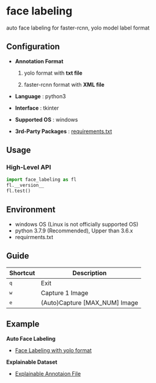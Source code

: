 # face labeling

auto face labeling for faster-rcnn, yolo model label format

## Configuration

- **Annotation Format**
  1) yolo format with **txt file**

  2) faster-rcnn format with **XML file**

- **Language** : python3

- **Interface** : tkinter

- **Supported OS** : windows

- **3rd-Party Packages** : [requirements.txt](https://github.com/gh-BumsooKim/face_labeling/blob/main/requirements.txt)

## Usage

### High-Level API

```python
import face_labeling as fl
fl.__version__
fl.test()
```

## Environment

- windows OS (Linux is not officially supported OS)
- python 3.7.9 (Recommended), Upper than 3.6.x
- requirments.txt

## Guide

Shortcut | Description | 
--- | --- |
<kbd>q</kbd> | Exit |
<kbd>w</kbd> | Capture 1 Image |
<kbd>e</kbd> | (Auto)Capture [MAX_NUM] Image |

## Example

**Auto Face Labeling**

- [Face Labeling with yolo format]()

**Explainable Dataset**

- [Explainable Annotaion File]()

